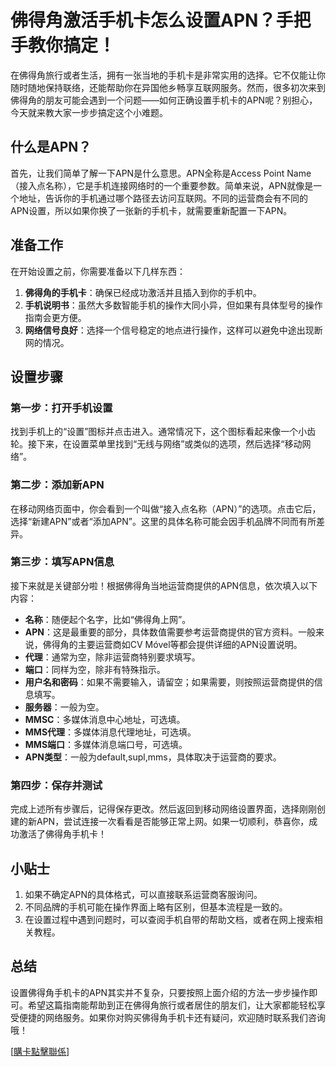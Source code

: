 # 佛得角激活手机卡怎么设置APN？手把手教你搞定！

在佛得角旅行或者生活，拥有一张当地的手机卡是非常实用的选择。它不仅能让你随时随地保持联络，还能帮助你在异国他乡畅享互联网服务。然而，很多初次来到佛得角的朋友可能会遇到一个问题——如何正确设置手机卡的APN呢？别担心，今天就来教大家一步步搞定这个小难题。

## 什么是APN？

首先，让我们简单了解一下APN是什么意思。APN全称是Access Point Name（接入点名称），它是手机连接网络时的一个重要参数。简单来说，APN就像是一个地址，告诉你的手机通过哪个路径去访问互联网。不同的运营商会有不同的APN设置，所以如果你换了一张新的手机卡，就需要重新配置一下APN。

## 准备工作

在开始设置之前，你需要准备以下几样东西：

1. **佛得角的手机卡**：确保已经成功激活并且插入到你的手机中。
2. **手机说明书**：虽然大多数智能手机的操作大同小异，但如果有具体型号的操作指南会更方便。
3. **网络信号良好**：选择一个信号稳定的地点进行操作，这样可以避免中途出现断网的情况。

## 设置步骤

### 第一步：打开手机设置

找到手机上的“设置”图标并点击进入。通常情况下，这个图标看起来像一个小齿轮。接下来，在设置菜单里找到“无线与网络”或类似的选项，然后选择“移动网络”。

### 第二步：添加新APN

在移动网络页面中，你会看到一个叫做“接入点名称（APN）”的选项。点击它后，选择“新建APN”或者“添加APN”。这里的具体名称可能会因手机品牌不同而有所差异。

### 第三步：填写APN信息

接下来就是关键部分啦！根据佛得角当地运营商提供的APN信息，依次填入以下内容：

- **名称**：随便起个名字，比如“佛得角上网”。
- **APN**：这是最重要的部分，具体数值需要参考运营商提供的官方资料。一般来说，佛得角的主要运营商如CV Móvel等都会提供详细的APN设置说明。
- **代理**：通常为空，除非运营商特别要求填写。
- **端口**：同样为空，除非有特殊指示。
- **用户名和密码**：如果不需要输入，请留空；如果需要，则按照运营商提供的信息填写。
- **服务器**：一般为空。
- **MMSC**：多媒体消息中心地址，可选填。
- **MMS代理**：多媒体消息代理地址，可选填。
- **MMS端口**：多媒体消息端口号，可选填。
- **APN类型**：一般为default,supl,mms，具体取决于运营商的要求。

### 第四步：保存并测试

完成上述所有步骤后，记得保存更改。然后返回到移动网络设置界面，选择刚刚创建的新APN，尝试连接一次看看是否能够正常上网。如果一切顺利，恭喜你，成功激活了佛得角手机卡！

## 小贴士

1. 如果不确定APN的具体格式，可以直接联系运营商客服询问。
2. 不同品牌的手机可能在操作界面上略有区别，但基本流程是一致的。
3. 在设置过程中遇到问题时，可以查阅手机自带的帮助文档，或者在网上搜索相关教程。

## 总结

设置佛得角手机卡的APN其实并不复杂，只要按照上面介绍的方法一步步操作即可。希望这篇指南能帮助到正在佛得角旅行或者居住的朋友们，让大家都能轻松享受便捷的网络服务。如果你对购买佛得角手机卡还有疑问，欢迎随时联系我们咨询哦！

[[購卡點擊聯係](https://t.me/s/esim1088)]
